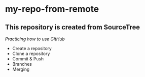  my-repo-from-remote
 ==
 
This repository is created from SourceTree
--
*Practicing how to use GitHub*
- Create a repository
- Clone a repository
- Commit & Push
- Branches
- Merging
